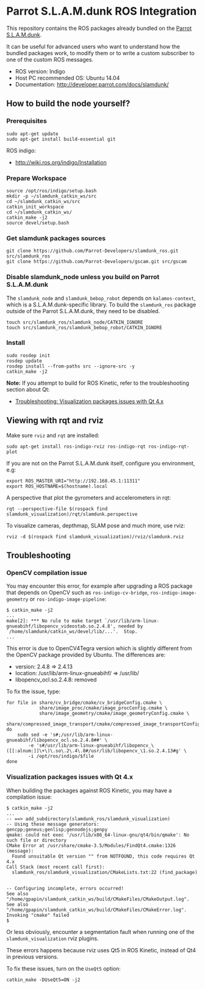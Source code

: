 # Parrot S.L.A.M.dunk ROS Integration

This repository contains the ROS packages already bundled
on the [Parrot S.L.A.M.dunk](https://www.parrot.com/us/business-solutions/parrot-slamdunk).

It can be useful for advanced users who want to understand how the bundled packages work,
to modify them or to write a custom subscriber to one of the custom ROS messages.

* ROS version: Indigo
* Host PC recommended OS: Ubuntu 14.04
* Documentation: http://developer.parrot.com/docs/slamdunk/


## How to build the node yourself?

### Prerequisites

    sudo apt-get update
    sudo apt-get install build-essential git

ROS indigo:

- http://wiki.ros.org/indigo/Installation

### Prepare Workspace

    source /opt/ros/indigo/setup.bash
    mkdir -p ~/slamdunk_catkin_ws/src
    cd ~/slamdunk_catkin_ws/src
    catkin_init_workspace
    cd ~/slamdunk_catkin_ws/
    catkin_make -j2
    source devel/setup.bash

### Get slamdunk packages sources

    git clone https://github.com/Parrot-Developers/slamdunk_ros.git src/slamdunk_ros
    git clone https://github.com/Parrot-Developers/gscam.git src/gscam

### Disable slamdunk_node unless you build on Parrot S.L.A.M.dunk

The `slamdunk_node` and `slamdunk_bebop_robot` depends on `kalamos-context`,
which is a S.L.A.M.dunk-specific library.
To build the `slamdunk_ros` package outside of the Parrot S.L.A.M.dunk,
they need to be disabled.

    touch src/slamdunk_ros/slamdunk_node/CATKIN_IGNORE
    touch src/slamdunk_ros/slamdunk_bebop_robot/CATKIN_IGNORE

### Install

    sudo rosdep init
    rosdep update
    rosdep install --from-paths src --ignore-src -y
    catkin_make -j2

**Note:** If you attempt to build for ROS Kinetic,
refer to the troubleshooting section about Qt:

* [Troubleshooting: Visualization packages issues with Qt 4.x](#Visualization-packages-issues-with-Qt-4_x)


## Viewing with rqt and rviz

Make sure `rviz` and `rqt` are installed:

    sudo apt-get install ros-indigo-rviz ros-indigo-rqt ros-indigo-rqt-plot

If you are not on the Parrot S.L.A.M.dunk itself,
configure you environment, e.g:

    export ROS_MASTER_URI="http://192.168.45.1:11311"
    export ROS_HOSTNAME=$(hostname).local

A perspective that plot the gyrometers and accelerometers in rqt:

    rqt --perspective-file $(rospack find slamdunk_visualization)/rqt/slamdunk.perspective

To visualize cameras, depthmap, SLAM pose and much more, use rviz:

    rviz -d $(rospack find slamdunk_visualization)/rviz/slamdunk.rviz


## Troubleshooting

### OpenCV compilation issue

You may encounter this error,
for example after upgrading a ROS package that depends on OpenCV
such as `ros-indigo-cv-bridge`, `ros-indigo-image-geometry`
or `ros-indigo-image-pipeline`:

    $ catkin_make -j2
    ...
    make[2]: *** No rule to make target `/usr/lib/arm-linux-gnueabihf/libopencv_videostab.so.2.4.8', needed by `/home/slamdunk/catkin_ws/devel/lib/...'.  Stop.
    ...

This error is due to OpenCV4Tegra version which is slightly different from the
OpenCV package provided by Ubuntu.
The differences are:
* version: 2.4.8 => 2.4.13
* location: /usr/lib/arm-linux-gnueabihf/ => /usr/lib/
* libopencv_ocl.so.2.4.8: removed

To fix the issue, type:

    for file in share/cv_bridge/cmake/cv_bridgeConfig.cmake \
                share/image_proc/cmake/image_procConfig.cmake \
                share/image_geometry/cmake/image_geometryConfig.cmake \
                share/compressed_image_transport/cmake/compressed_image_transportConfig.cmake
    do
        sudo sed -e 's#;/usr/lib/arm-linux-gnueabihf/libopencv_ocl.so.2.4.8##' \
            -e 's#/usr/lib/arm-linux-gnueabihf/libopencv_\([[:alnum:]]\+\)\.so\.2\.4\.8#/usr/lib/libopencv_\1.so.2.4.13#g' \
            -i /opt/ros/indigo/$file
    done

### Visualization packages issues with Qt 4.x

When building the packages against ROS Kinetic,
you may have a compilation issue:

    $ catkin_make -j2
    ...
    -- ==> add_subdirectory(slamdunk_ros/slamdunk_visualization)
    -- Using these message generators: gencpp;geneus;genlisp;gennodejs;genpy
    qmake: could not exec '/usr/lib/x86_64-linux-gnu/qt4/bin/qmake': No such file or directory
    CMake Error at /usr/share/cmake-3.5/Modules/FindQt4.cmake:1326 (message):
      Found unsuitable Qt version "" from NOTFOUND, this code requires Qt 4.x
    Call Stack (most recent call first):
      slamdunk_ros/slamdunk_visualization/CMakeLists.txt:22 (find_package)


    -- Configuring incomplete, errors occurred!
    See also "/home/gpapin/slamdunk_catkin_ws/build/CMakeFiles/CMakeOutput.log".
    See also "/home/gpapin/slamdunk_catkin_ws/build/CMakeFiles/CMakeError.log".
    Invoking "cmake" failed
    $

Or less obviously,
encounter a segmentation fault
when running one of the `slamdunk_visualization` rviz plugins.

These errors happens because rviz uses Qt5 in ROS Kinetic,
instead of Qt4 in previous versions.

To fix these issues, turn on the `UseQt5` option:

    catkin_make -DUseQt5=ON -j2
